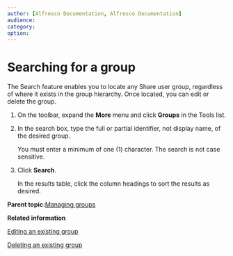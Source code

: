 ```yaml
---
author: [Alfresco Documentation, Alfresco Documentation]
audience: 
category: 
option: 
---
```


# Searching for a group

The Search feature enables you to locate any Share user group, regardless of where it exists in the group hierarchy. Once located, you can edit or delete the group.

1.  On the toolbar, expand the **More** menu and click **Groups** in the Tools list.

2.  In the search box, type the full or partial identifier, not display name, of the desired group.

    You must enter a minimum of one \(1\) character. The search is not case sensitive.

3.  Click **Search**.

    In the results table, click the column headings to sort the results as desired.


**Parent topic:**[Managing groups](../concepts/adminconsole-groups.md)

**Related information**  


[Editing an existing group](adminconsole-group-edit.md)

[Deleting an existing group](adminconsole-group-delete.md)

